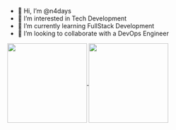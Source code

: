 - 👋 Hi, I’m @n4days
- 👀 I’m interested in Tech Development
- 🌱 I’m currently learning FullStack Development
- 💞️ I’m looking to collaborate with a DevOps Engineer

<a href="https://github.com/anuraghazra/github-readme-stats">
  <img height=180 align="center" src="https://github-readme-stats-eight-theta.vercel.app/api?username=n4days&theme=dracula&include_all_commits=true&count_private=true" />
</a>
<a href="https://github.com/anuraghazra/convoychat">
  <img height=180 align="center" src="https://github-readme-stats-eight-theta.vercel.app/api/top-langs?username=n4days&layout=compact&langs_count=8&card_width=320&theme=dracula" />
</a>
